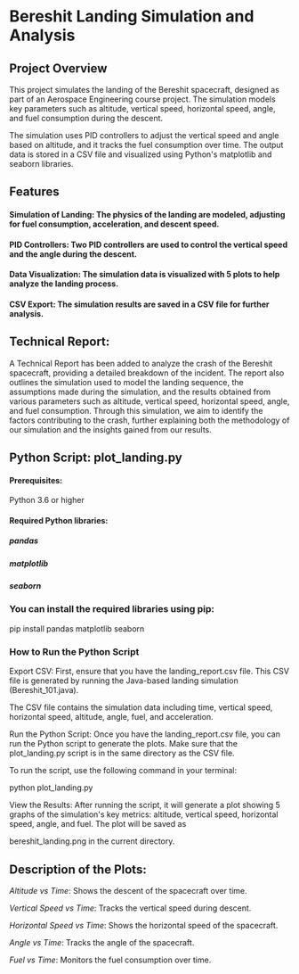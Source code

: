 # Bereshit Landing Simulation and Analysis

## Project Overview

This project simulates the landing of the Bereshit spacecraft, designed as part of an Aerospace Engineering course project. The simulation models key parameters such as altitude, vertical speed, horizontal speed, angle, and fuel consumption during the descent.

The simulation uses PID controllers to adjust the vertical speed and angle based on altitude, and it tracks the fuel consumption over time. The output data is stored in a CSV file and visualized using Python's matplotlib and seaborn libraries.

## Features

#### Simulation of Landing: The physics of the landing are modeled, adjusting for fuel consumption, acceleration, and descent speed.

#### PID Controllers: Two PID controllers are used to control the vertical speed and the angle during the descent. 

#### Data Visualization: The simulation data is visualized with 5 plots to help analyze the landing process.

#### CSV Export: The simulation results are saved in a CSV file for further analysis.

## Technical Report:

A Technical Report has been added to analyze the crash of the Bereshit spacecraft, providing a detailed breakdown of the incident. The report also outlines the simulation used to model the landing sequence, the assumptions made during the simulation, and the results obtained from various parameters such as altitude, vertical speed, horizontal speed, angle, and fuel consumption. Through this simulation, we aim to identify the factors contributing to the crash, further explaining both the methodology of our simulation and the insights gained from our results.




## Python Script: plot_landing.py

#### Prerequisites:

Python 3.6 or higher

#### Required Python libraries:

##### pandas

##### matplotlib

##### seaborn

### You can install the required libraries using pip:

pip install pandas matplotlib seaborn

### How to Run the Python Script

Export CSV: First, ensure that you have the landing_report.csv file. This CSV file is generated by running the Java-based landing simulation (Bereshit_101.java).

The CSV file contains the simulation data  including time, vertical speed, horizontal speed, altitude, angle, fuel, and acceleration.

Run the Python Script: Once you have the landing_report.csv file, you can run the Python script to generate the plots. Make sure that the plot_landing.py script is in the same directory as the CSV file.

To run the script, use the following command in your terminal:

python plot_landing.py

View the Results: After running the script, it will generate a plot showing 5 graphs of the simulation's key metrics: altitude, vertical speed, horizontal speed, angle, and fuel. The plot will be saved as 

bereshit_landing.png in the current directory.


## Description of the Plots:

*Altitude vs Time*: Shows the descent of the spacecraft over time.

*Vertical Speed vs Time*: Tracks the vertical speed during descent.

*Horizontal Speed vs Time*: Shows the horizontal speed of the spacecraft.

*Angle vs Time*: Tracks the angle of the spacecraft.

*Fuel vs Time*: Monitors the fuel consumption over time.
